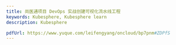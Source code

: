 ```yaml
---
title: 尚医通项目 DevOps 实战创建可视化流水线工程
keywords: Kubesphere, Kubesphere learn
description: Kubesphere

pdfUrl: https://www.yuque.com/leifengyang/oncloud/bp7pnm#ZDPfS
---
```

